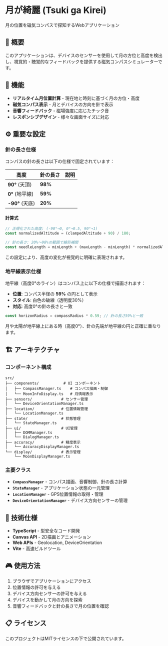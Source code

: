 # 月が綺麗 (Tsuki ga Kirei)

月の位置を磁気コンパスで探知するWebアプリケーション

## 🌙 概要

このアプリケーションは、デバイスのセンサーを使用して月の方位と高度を検出し、視覚的・聴覚的なフィードバックを提供する磁気コンパスシミュレーターです。

## 📱 機能

- **リアルタイム月位置計算** - 現在地と時刻に基づく月の方位・高度
- **磁気コンパス表示** - 月とデバイスの方向を針で表示
- **音響フィードバック** - 磁場強度に応じたチック音
- **レスポンシブデザイン** - 様々な画面サイズに対応

## ⚙️ 重要な設定

### 針の長さ仕様

コンパスの針の長さは以下の仕様で固定されています：

| 高度 | 針の長さ | 説明 |
|------|----------|------|
| **90°** (天頂) | **98%** |  |
| **0°** (地平線) | **59%** |  |
| **-90°** (天底) | **20%** |  |

#### 計算式
```typescript
// 正規化された高度: (-90°→0, 0°→0.5, 90°→1)
const normalizedAltitude = (clampedAltitude + 90) / 180;

// 針の長さ: 20%～98%の範囲で線形補間
const needleLength = minLength + (maxLength - minLength) * normalizedAltitude;
```

この設定により、高度の変化が視覚的に明確に表現されます。

### 地平線表示仕様

地平線（高度0°のライン）はコンパス上に以下の仕様で描画されます：

- **位置**: コンパス半径の **59%** の円として表示
- **スタイル**: 白色の破線（透明度30%）
- **対応**: 高度0°の針の長さと一致

```typescript
const horizonRadius = compassRadius * 0.59; // 針の長さ59%と一致
```

月や太陽が地平線上にある時（高度0°）、針の先端が地平線の円と正確に重なります。

## 🏗️ アーキテクチャ

### コンポーネント構成

```
src/
├── components/           # UI コンポーネント
│   ├── CompassManager.ts    # コンパス描画・制御
│   └── MoonInfoDisplay.ts   # 月情報表示
├── sensors/             # センサー管理
│   └── DeviceOrientationManager.ts
├── location/            # 位置情報管理
│   └── LocationManager.ts
├── state/               # 状態管理
│   └── StateManager.ts
├── ui/                  # UI管理
│   ├── DOMManager.ts
│   └── DialogManager.ts
├── accuracy/            # 精度表示
│   └── AccuracyDisplayManager.ts
└── display/             # 表示管理
    └── MoonDisplayManager.ts
```

### 主要クラス

- **`CompassManager`** - コンパス描画、音響制御、針の長さ計算
- **`StateManager`** - アプリケーション状態の一元管理
- **`LocationManager`** - GPS位置情報の取得・管理
- **`DeviceOrientationManager`** - デバイス方向センサーの管理

## 🔧 技術仕様

- **TypeScript** - 型安全なコード開発
- **Canvas API** - 2D描画とアニメーション
- **Web APIs** - Geolocation, DeviceOrientation
- **Vite** - 高速ビルドツール

## 🎮 使用方法

1. ブラウザでアプリケーションにアクセス
2. 位置情報の許可を与える
3. デバイス方向センサーの許可を与える
4. デバイスを動かして月の方向を探索
5. 音響フィードバックと針の長さで月の位置を確認

## 📋 ライセンス

このプロジェクトはMITライセンスの下で公開されています。
